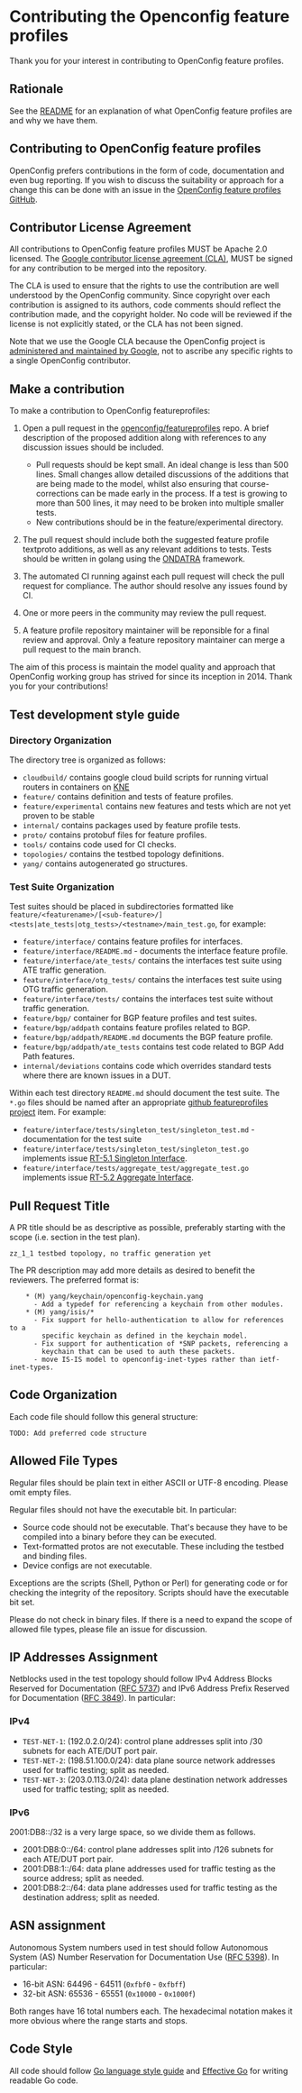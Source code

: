 # Contributing the Openconfig feature profiles

Thank you for your interest in contributing to OpenConfig feature profiles.

## Rationale

See the [README](README.md) for an explanation of what OpenConfig feature
profiles are and why we have them.

## Contributing to OpenConfig feature profiles

OpenConfig prefers contributions in the form of code, documentation and even bug
reporting. If you wish to discuss the suitability or approach for a change this
can be done with an issue in the
[OpenConfig feature profiles GitHub](https://github.com/openconfig/featureprofiles/issues).

## Contributor License Agreement

All contributions to OpenConfig feature profiles MUST be Apache 2.0 licensed.
The
[Google contributor license agreement (CLA)](https://cla.developers.google.com/),
MUST be signed for any contribution to be merged into the repository.

The CLA is used to ensure that the rights to use the contribution are well
understood by the OpenConfig community. Since copyright over each contribution
is assigned to its authors, code comments should reflect the contribution made,
and the copyright holder. No code will be reviewed if the license is not
explicitly stated, or the CLA has not been signed.

Note that we use the Google CLA because the OpenConfig project is
[administered and maintained by Google](https://opensource.google.com/docs/cla/#why),
not to ascribe any specific rights to a single OpenConfig contributor.

## Make a contribution

To make a contribution to OpenConfig featureprofiles:

1.  Open a pull request in the
    [openconfig/featureprofiles](https://github.com/openconfig/featureprofiles)
    repo. A brief description of the proposed addition along with references to
    any discussion issues should be included.

    *   Pull requests should be kept small. An ideal change is less than 500
        lines. Small changes allow detailed discussions of the additions that
        are being made to the model, whilst also ensuring that
        course-corrections can be made early in the process. If a test is
        growing to more than 500 lines, it may need to be broken into multiple
        smaller tests.
    *   New contributions should be in the feature/experimental directory.

1.  The pull request should include both the suggested feature profile textproto
    additions, as well as any relevant additions to tests. Tests should be
    written in golang using the [ONDATRA](https://github.com/openconfig/ondatra)
    framework.

1.  The automated CI running against each pull request will check the pull
    request for compliance. The author should resolve any issues found by CI.

1.  One or more peers in the community may review the pull request.

1.  A feature profile repository maintainer will be reponsible for a final
    review and approval. Only a feature repository maintainer can merge a pull
    request to the main branch.

The aim of this process is maintain the model quality and approach that
OpenConfig working group has strived for since its inception in 2014. Thank you
for your contributions!

## Test development style guide

### Directory Organization

The directory tree is organized as follows:

*   `cloudbuild/` contains google cloud build scripts for running virtual
    routers in containers on [KNE](https://github.com/openconfig/kne)
*   `feature/` contains definition and tests of feature profiles.
*   `feature/experimental` contains new features and tests which are not yet
    proven to be stable
*   `internal/` contains packages used by feature profile tests.
*   `proto/` contains protobuf files for feature profiles.
*   `tools/` contains code used for CI checks.
*   `topologies/` contains the testbed topology definitions.
*   `yang/` contains autogenerated go structures.

### Test Suite Organization

Test suites should be placed in subdirectories formatted like
`feature/<featurename>/[<sub-feature>/]<tests|ate_tests|otg_tests>/<testname>/main_test.go`,
for example:

*   `feature/interface/` contains feature profiles for interfaces.
*   `feature/interface/README.md` - documents the interface feature profile.
*   `feature/interface/ate_tests/` contains the interfaces test suite using ATE
    traffic generation.
*   `feature/interface/otg_tests/` contains the interfaces test suite using OTG
    traffic generation.
*   `feature/interface/tests/` contains the interfaces test suite without
    traffic generation.
*   `feature/bgp/` container for BGP feature profiles and test suites.
*   `feature/bgp/addpath` contains feature profiles related to BGP.
*   `feature/bgp/addpath/README.md` documents the BGP feature profile.
*   `feature/bgp/addpath/ate_tests` contains test code related to BGP Add Path
    features.
*   `internal/deviations` contains code which overrides standard tests where
    there are known issues in a DUT.

Within each test directory `README.md` should document the test suite. The
`*.go` files should be named after an appropriate
[github featureprofiles project](https://github.com/orgs/openconfig/projects/2/views/1?filterQuery=)
item. For example:

*   `feature/interface/tests/singleton_test/singleton_test.md` - documentation
    for the test suite
*   `feature/interface/tests/singleton_test/singleton_test.go` implements issue
    [RT-5.1 Singleton Interface](https://github.com/openconfig/featureprofiles/issues/111).
*   `feature/interface/tests/aggregate_test/aggregate_test.go` implements issue
    [RT-5.2 Aggregate Interface](https://github.com/openconfig/featureprofiles/issues/112).

## Pull Request Title

A PR title should be as descriptive as possible, preferably starting with the
scope (i.e. section in the test plan).

``` {.good}
zz_1_1 testbed topology, no traffic generation yet
```

The PR description may add more details as desired to benefit the reviewers. The
preferred format is:

``` {.good}
    * (M) yang/keychain/openconfig-keychain.yang
      - Add a typedef for referencing a keychain from other modules.
    * (M) yang/isis/*
      - Fix support for hello-authentication to allow for references to a
        specific keychain as defined in the keychain model.
      - Fix support for authentication of *SNP packets, referencing a
        keychain that can be used to auth these packets.
      - move IS-IS model to openconfig-inet-types rather than ietf-inet-types.
```

## Code Organization

Each code file should follow this general structure:

``` {.todo}
TODO: Add preferred code structure
```

## Allowed File Types

Regular files should be plain text in either ASCII or UTF-8 encoding. Please
omit empty files.

Regular files should not have the executable bit. In particular:

*   Source code should not be executable. That's because they have to be
    compiled into a binary before they can be executed.
*   Text-formatted protos are not executable. These including the testbed and
    binding files.
*   Device configs are not executable.

Exceptions are the scripts (Shell, Python or Perl) for generating code or for
checking the integrity of the repository. Scripts should have the executable bit
set.

Please do not check in binary files. If there is a need to expand the scope of
allowed file types, please file an issue for discussion.

## IP Addresses Assignment

Netblocks used in the test topology should follow IPv4 Address Blocks Reserved
for Documentation ([RFC 5737]) and IPv6 Address Prefix Reserved for
Documentation ([RFC 3849]). In particular:

[RFC 5737]: https://datatracker.ietf.org/doc/html/rfc5737
[RFC 3849]: https://datatracker.ietf.org/doc/html/rfc3849

### IPv4

*   `TEST-NET-1`: (192.0.2.0/24): control plane addresses split into /30 subnets
    for each ATE/DUT port pair.
*   `TEST-NET-2`: (198.51.100.0/24): data plane source network addresses used
    for traffic testing; split as needed.
*   `TEST-NET-3`: (203.0.113.0/24): data plane destination network addresses
    used for traffic testing; split as needed.

### IPv6

2001:DB8::/32 is a very large space, so we divide them as follows.

*   2001:DB8:0::/64: control plane addresses split into /126 subnets for each
    ATE/DUT port pair.
*   2001:DB8:1::/64: data plane addresses used for traffic testing as the source
    address; split as needed.
*   2001:DB8:2::/64: data plane addresses used for traffic testing as the
    destination address; split as needed.

## ASN assignment

Autonomous System numbers used in test should follow Autonomous System (AS)
Number Reservation for Documentation Use ([RFC 5398]). In particular:

[RFC 5398]: https://datatracker.ietf.org/doc/html/rfc5398

*   16-bit ASN: 64496 - 64511 (`0xfbf0` - `0xfbff`)
*   32-bit ASN: 65536 - 65551 (`0x10000` - `0x1000f`)

Both ranges have 16 total numbers each. The hexadecimal notation makes it more
obvious where the range starts and stops.

## Code Style

All code should follow
[Go language style guide](https://github.com/golang/go/wiki/CodeReviewComments)
and [Effective Go](https://go.dev/doc/effective_go) for writing readable Go
code.
